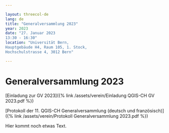```yaml
---

layout: threecol-de
lang: de
title: "Generalversammlung 2023"
year: 2023
date: "27. Januar 2023
13:30 - 16:30"
location: "Universität Bern,
Hauptgebäude H4, Raum 105, 1. Stock,
Hochschulstrasse 4, 3012 Bern"

---
```


# Generalversammlung 2023

[Einladung zur GV 2023]({% link /assets/verein/Einladung QGIS-CH GV 2023.pdf %})

[Protokoll der 11. QGIS-CH Generalversammlung (deutsch und französisch)]({% link /assets/verein/Protokoll Generalversammlung 2023.pdf %})

Hier kommt noch etwas Text.
